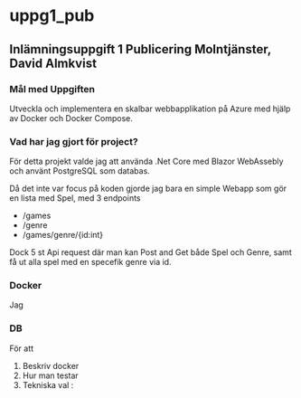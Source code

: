 # uppg1_pub
## Inlämningsuppgift 1 Publicering Molntjänster, David Almkvist

### Mål med Uppgiften
Utveckla och implementera en skalbar webbapplikation på Azure med
hjälp av Docker och Docker Compose. 


### Vad har jag gjort för project?
För detta projekt valde jag att använda .Net Core med Blazor WebAssebly och använt PostgreSQL som databas.

Då det inte var focus på koden gjorde jag bara en simple Webapp som gör en lista med Spel, med 3 endpoints
- /games
- /genre
- /games/genre/{id:int}

Dock 5 st Api request där man kan Post and Get både Spel och Genre, samt få ut alla spel med en specefik genre via id.

### Docker
Jag 

### DB
För att 





1.	Beskriv docker
2.	Hur man testar
3.	Tekniska val :
